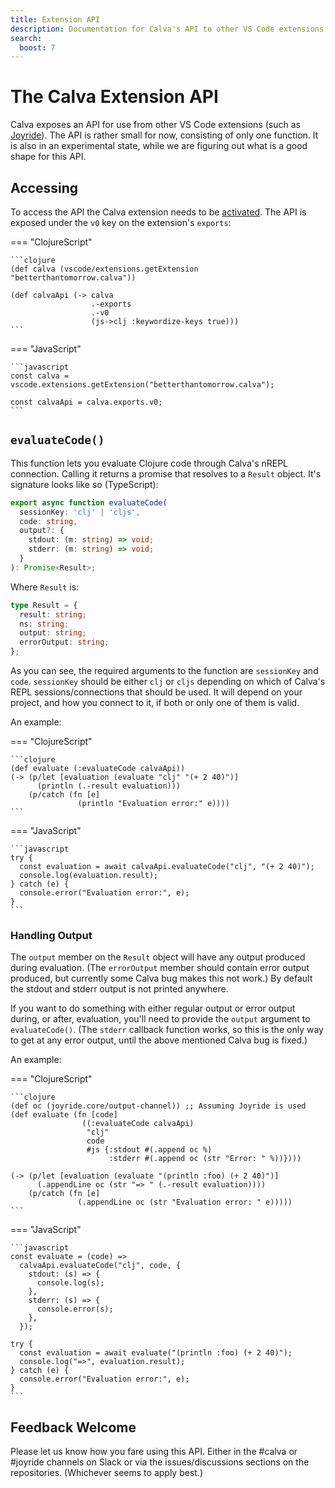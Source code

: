```yaml
---
title: Extension API
description: Documentation for Calva's API to other VS Code extensions (such as Joyride)
search:
  boost: 7
---
```


# The Calva Extension API

Calva exposes an API for use from other VS Code extensions (such as [Joyride](./joyride.md)). The API is rather small for now, consisting of only one function. It is also in an experimental state, while we are figuring out what is a good shape for this API.

## Accessing

To access the API the Calva extension needs to be [activated](https://code.visualstudio.com/api/references/vscode-api#Extension%3CT%3E). The API is exposed under the `v0` key on the extension's `exports`:

=== "ClojureScript"

    ```clojure
    (def calva (vscode/extensions.getExtension "betterthantomorrow.calva"))

    (def calvaApi (-> calva
                      .-exports
                      .-v0
                      (js->clj :keywordize-keys true)))
    ```

=== "JavaScript"

    ```javascript
    const calva = vscode.extensions.getExtension("betterthantomorrow.calva");

    const calvaApi = calva.exports.v0;
    ```

## `evaluateCode()`

This function lets you evaluate Clojure code through Calva's nREPL connection. Calling it returns a promise that resolves to a `Result` object. It's signature looks like so (TypeScript):

```typescript
export async function evaluateCode(
  sessionKey: 'clj' | 'cljs',
  code: string,
  output?: {
    stdout: (m: string) => void;
    stderr: (m: string) => void;
  }
): Promise<Result>;
```

Where `Result` is:

```typescript
type Result = {
  result: string;
  ns: string;
  output: string;
  errorOutput: string;
};
```

As you can see, the required arguments to the function are `sessionKey` and `code`. `sessionKey` should be either `clj` or `cljs` depending on which of Calva's REPL sessions/connections that should be used. It will depend on your project, and how you connect to it, if both or only one of them is valid.

An example:

=== "ClojureScript"

    ```clojure
    (def evaluate (:evaluateCode calvaApi))
    (-> (p/let [evaluation (evaluate "clj" "(+ 2 40)")]
          (println (.-result evaluation)))
        (p/catch (fn [e]
                   (println "Evaluation error:" e))))
    ```

=== "JavaScript"

    ```javascript
    try {
      const evaluation = await calvaApi.evaluateCode("clj", "(+ 2 40)");
      console.log(evaluation.result);
    } catch (e) {
      console.error("Evaluation error:", e);
    }
    ```

### Handling Output

The `output` member on the `Result` object will have any output produced during evaluation. (The `errorOutput` member should contain error output produced, but currently some Calva bug makes this not work.) By default the stdout and stderr output is not printed anywhere.

If you want to do something with either regular output or error output during, or after, evaluation, you'll need to provide the `output` argument to `evaluateCode()`. (The `stderr` callback function works, so this is the only way to get at any error output, until the above mentioned Calva bug is fixed.)

An example:

=== "ClojureScript"

    ```clojure
    (def oc (joyride.core/output-channel)) ;; Assuming Joyride is used
    (def evaluate (fn [code]
                    ((:evaluateCode calvaApi)
                     "clj"
                     code
                     #js {:stdout #(.append oc %)
                          :stderr #(.append oc (str "Error: " %))})))

    (-> (p/let [evaluation (evaluate "(println :foo) (+ 2 40)")]
          (.appendLine oc (str "=> " (.-result evaluation))))
        (p/catch (fn [e]
                   (.appendLine oc (str "Evaluation error: " e)))))
    ```

=== "JavaScript"

    ```javascript
    const evaluate = (code) =>
      calvaApi.evaluateCode("clj", code, {
        stdout: (s) => {
          console.log(s);
        },
        stderr: (s) => {
          console.error(s);
        },
      });

    try {
      const evaluation = await evaluate("(println :foo) (+ 2 40)");
      console.log("=>", evaluation.result);
    } catch (e) {
      console.error("Evaluation error:", e);
    }
    ```

## Feedback Welcome

Please let us know how you fare using this API. Either in the #calva or #joyride channels on Slack or via the issues/discussions sections on the repositories. (Whichever seems to apply best.)